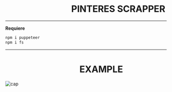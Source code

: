 # ㅤㅤㅤㅤㅤㅤㅤㅤ**PINTERES SCRAPPER**
------------
**Requiere**
```bash
npm i puppeteer
npm i fs
```
------------
# ㅤㅤㅤㅤㅤㅤㅤㅤㅤ**EXAMPLE**

![cap](https://github.com/user-attachments/assets/c3e28dfc-a453-4587-911e-03bd847377b2)
